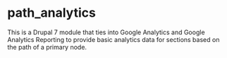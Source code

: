 path_analytics
==============

This is a Drupal 7 module that ties into Google Analytics and Google Analytics Reporting to provide basic analytics data for sections based on the path of a primary node.
